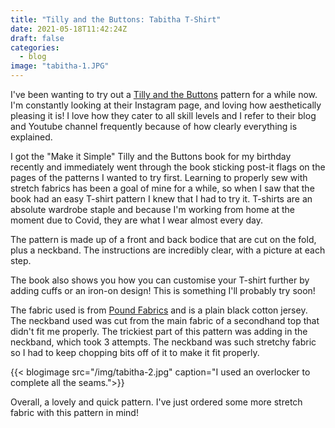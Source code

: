 ```yaml
---
title: "Tilly and the Buttons: Tabitha T-Shirt"
date: 2021-05-18T11:42:24Z
draft: false
categories:
  - blog
image: "tabitha-1.JPG"
---
```


I\'ve been wanting to try out a [Tilly and the Buttons](https://www.instagram.com/tillybuttons) pattern for a while now. I'm constantly looking at their Instagram page, and loving how aesthetically pleasing it is! I love how they cater to all skill levels and I refer to their blog and Youtube channel frequently because of how clearly everything is explained.

I got the "Make it Simple" Tilly and the Buttons book for my birthday recently and immediately went through the book sticking post-it flags on the pages of the patterns I wanted to try first. Learning to properly sew with stretch fabrics has been a goal of mine for a while, so when I saw that the book had an easy T-shirt pattern I knew that I had to try it. T-shirts are an absolute wardrobe staple and because I'm working from home at the moment due to Covid, they are what I wear almost every day.

The pattern is made up of a front and back bodice that are cut on the fold, plus a neckband. The instructions are incredibly clear, with a picture at each step.  

The book also shows you how you can customise your T-shirt further by adding cuffs or an iron-on design! This is something I'll probably try soon!

The fabric used is from [Pound Fabrics](https://poundfabrics.co.uk/) and is a plain black cotton jersey. The neckband used was cut from the main fabric of a secondhand top that didn't fit me properly. The trickiest part of this pattern was adding in the neckband, which took 3 attempts. The neckband was such stretchy fabric so I had to keep chopping bits off of it to make it fit properly. 

{{< blogimage src="/img/tabitha-2.jpg" caption="I used an overlocker to complete all the seams.">}}


Overall, a lovely and quick pattern. I've just ordered some more stretch fabric with this pattern in mind!

